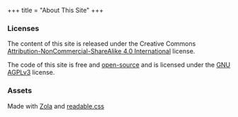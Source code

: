 +++
title = "About This Site"
+++

### Licenses

The content of this site is released under the Creative Commons [Attribution-NonCommercial-ShareAlike 4.0 International](https://creativecommons.org/licenses/by-nc-sa/4.0) license.

The code of this site is free and [open-source](https://codeberg.org/brandont/brandont.dev) and is licensed under the [GNU AGPLv3](https://www.gnu.org/licenses/agpl-3.0.en.html) license.

### Assets

Made with [Zola](https://getzola.org) and [readable.css](https://readable-css.freedomtowrite.org/)
